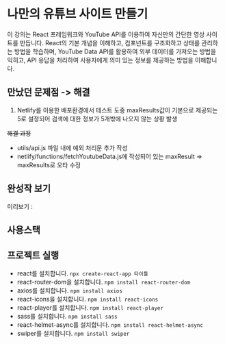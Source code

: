 # 나만의 유튜브 사이트 만들기

이 강의는 React 프레임워크와 YouTube API를 이용하여 자신만의 간단한 영상 사이트를 만듭니다. React의 기본 개념을 이해하고, 컴포넌트를 구조화하고 상태를 관리하는 방법을 학습하며,
YouTube Data API를 활용하여 외부 데이터를 가져오는 방법을 익히고, API 응답을 처리하여 사용자에게 의미 있는 정보를 제공하는 방법을 이해합니다.

## 만났던 문제점 -> 해결

1. Netlify를 이용한 배포환경에서 테스트 도중 maxResults값이 기본으로 제공되는 5로 설정되어 검색에 대한 정보가 5개밖에 나오지 않는 상황 발생

~~해결 과정~~

-   utils/api.js 파일 내에 예외 처리문 추가 작성
-   netlify/functions/fetchYoutubeData.js에 작성되어 있는 maxResult => maxResults로 오타 수정

## 완성작 보기

미리보기 :

## 사용스택

## 프로젝트 실행

-   react를 설치합니다. `npx create-react-app 타이틀`
-   react-router-dom을 설치합니다. `npm install react-router-dom`
-   axios를 설치합니다. `npm install axios`
-   react-icons을 설치합니다. `npm install react-icons`
-   react-player를 설치합니다. `npm install react-player`
-   sass를 설치합니다. `npm install sass`
-   react-helmet-async를 설치합니다. `npm install react-helmet-async`
-   swiper를 설치합니다. `npm install swiper`
